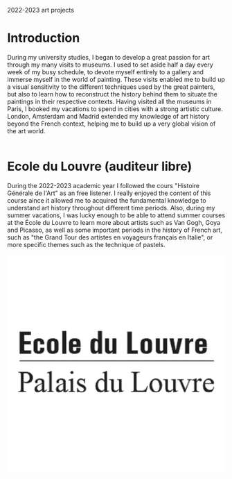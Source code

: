 <p class="pretext">2022-2023 art projects</p>

<h1 class="prestextarticle">Introduction</h1>

<p class="articletext">
During my university studies, I began to develop a great passion for art through my many visits to museums. I used to set aside half a day every week of my busy schedule, to devote myself entirely to a gallery and immerse myself in the world of painting. These visits enabled me to build up a visual sensitivity to the different techniques used by the great painters, but also to learn how to reconstruct the history behind them to situate the paintings in their respective contexts. Having visited all the museums in Paris, I booked my vacations to spend in cities with a strong artistic culture. London, Amsterdam and Madrid extended my knowledge of art history beyond the French context, helping me to build up a very global vision of the art world.
<br>

<br>
<div class="containerr">
  <div class="text-column">
    <h1 class="prestextarticle">Ecole du Louvre (auditeur libre)</h1>
    <p class="articletext">
      During the 2022-2023 academic year I followed the cours "Histoire Générale de l'Art" as an free listener. I really enjoyed the content of this course aince it allowed me to acquired the fundamental knowledge to understand art history throughout different time periods. Also, during my summer vacations, I was lucky enough to be able to attend summer courses at the École du Louvre to learn more about artists such as Van Gogh, Goya and Picasso, as well as some important periods in the history of French art, such as "the Grand Tour des artistes en voyageurs français en Italie", or more specific themes such as the technique of pastels.
      <br> 
    </p>
  </div>
  <div class="photo-column">
    <div class="profilepic2">
      <img src="images/Louvre.png?raw=true" alt="louvre" class="profilepic2"/>
    </div>
  </div>
</div>
